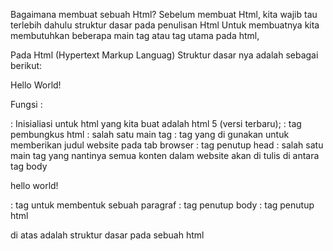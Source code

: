Bagaimana membuat sebuah Html? 
Sebelum membuat Html, kita wajib tau terlebih dahulu struktur dasar pada penulisan Html
Untuk membuatnya kita membutuhkan beberapa main tag atau tag utama pada html,

Pada Html (Hypertext Markup Languag) Struktur dasar nya adalah sebagai berikut:
<!Doctype html>
<html>
 <head>
  <title>Hello World!</title>
 </head>
 <body>
  <p>Hello World!</p>
 </body>
</html>

Fungsi :

<!Doctype html>  					               : Inisialiasi untuk html yang kita buat adalah html 5 (versi terbaru);
 <html>          					               : tag pembungkus html
  <head>         				               	: salah satu main tag
   <title>Hello world!</title>       : tag yang di gunakan untuk memberikan judul website pada tab browser
  </head>						                     	: tag penutup head
  <body>							                      : salah satu main tag yang nantinya semua konten dalam website akan di tulis di antara tag body
   <p>hello world!</p>				           : tag untuk membentuk sebuah paragraf
  </body>							                     : tag penutup body
 </html>							                      : tag penutup html


di atas adalah struktur dasar pada sebuah html

